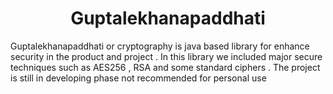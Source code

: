 <h1 align="center">Guptalekhanapaddhati</h1>
Guptalekhanapaddhati or cryptography is java based library for enhance security in the product and project . In this library we included major secure techniques such as AES256 , RSA and some standard ciphers . The project is still in developing phase not recommended  for personal use
